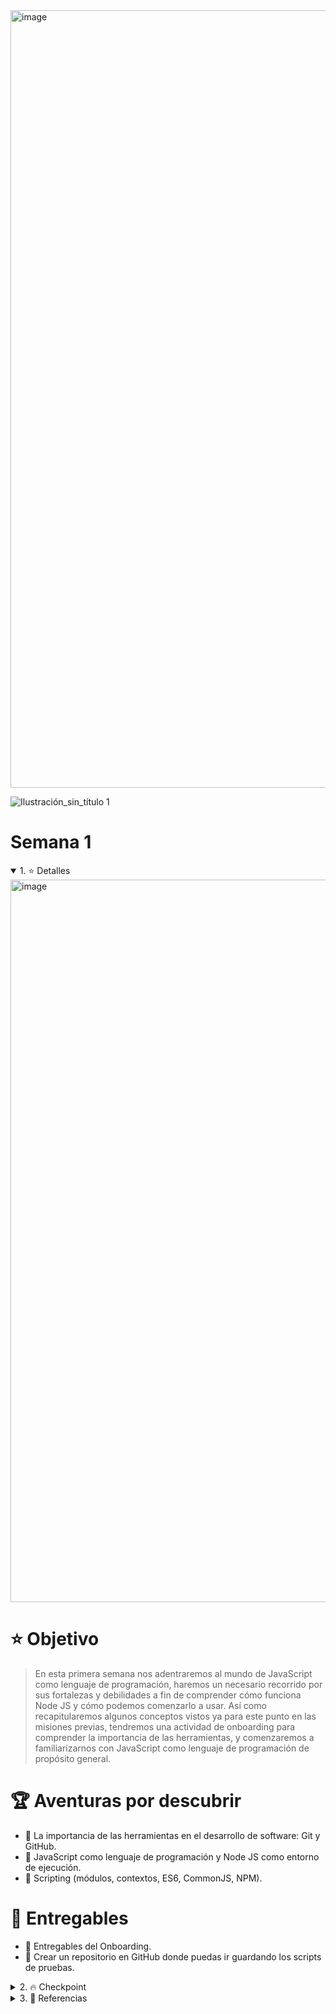 <img width="1244" alt="image" src="https://user-images.githubusercontent.com/17634377/161413194-a3f91d2f-a6cd-4edd-9382-8ffd65d8ed7c.png">

![Ilustración_sin_título 1](https://user-images.githubusercontent.com/17634377/163835782-5567ad50-ff7e-47da-b856-29cb32ba6f06.PNG)

# Semana 1

<details open>
<summary> 1. ⭐️ Detalles </summary>

 <img width="1156" alt="image" src="https://user-images.githubusercontent.com/17634377/159152594-9975c662-260b-4260-bedb-95862023e00e.png">

# ⭐️ Objetivo

> En esta primera semana nos adentraremos al mundo de JavaScript como lenguaje de programación, haremos un necesario recorrido por sus fortalezas y debilidades a fin de comprender cómo funciona Node JS y cómo podemos comenzarlo a usar. Así como recapitularemos algunos conceptos vistos ya para este punto en las misiones previas, tendremos una actividad de onboarding para comprender la importancia de las herramientas, y comenzaremos a familiarizarnos con JavaScript como lenguaje de programación de propósito general.

# 🏆 Aventuras por descubrir

- 🎯 La importancia de las herramientas en el desarrollo de software: Git y GitHub.
- 🎯 JavaScript como lenguaje de programación y Node JS como entorno de ejecución.
- 🎯 Scripting (módulos, contextos, ES6, CommonJS, NPM).

# 🎁 Entregables

 - 🎁 Entregables del Onboarding.
 - 🎁 Crear un repositorio en GitHub donde puedas ir guardando los scripts de pruebas.

</details>

<details>
<summary> 2. 🔥 Checkpoint </summary>

 <img width="1165" alt="image" src="https://user-images.githubusercontent.com/17634377/159152590-8f2b2032-be88-45f1-a4f7-008195022b7a.png">

 ## 📍 Onboarding

 Es muy importante resaltar el uso de herramientas en el desarrollo de software, para ello he diseñado una misión de onboarding sobre Git, GitHub, Markdown, y GoHugo; es una guía paso a paso donde **montarás un blog personal en donde podrás compartir tus experiencias de Launch X**. Es un complemento que te ayudará a ir comprendiendo diferentes aplicaciones de herramientas muy importantes que para este punto ya debes conocer. Da click en el siguiente link:

 <a href="https://github.com/LaunchX-InnovaccionVirtual/MissionNodeJS/blob/main/semanas/onboarding_0.md"><img src="https://img.shields.io/badge/🔗link-OnboardingMission-green?style=for-the-badge"></a>

 > Recuerda que esta Onboarding Mission la retomaremos en las mentorías. 📞

 ## 💾 Repo para guardar tus ejercicios

 1. Ve al siguiente repositorio: [Link a Playbook 🔗](https://github.com/visualpartnership/playbook)
 2. Da click en el botón de **fork**. Realiza el fork de este repo en tu perfil de GitHub.
 3. Descarga tu **fork** de este repo en tu computadora. Ahí guardarás todos tus ejercicios de las Weekly Missions.
 4. Puedes ir al botón verde **code** y obtener la url para clonar tu proyecto en tu computadora.

 ![test](https://user-images.githubusercontent.com/17634377/159151927-fd5136c4-7e5d-4264-b2ec-bc6e0a892d07.gif)

 ## 🎮 Instalación de tu ambiente de desarrollo

 1. Para este punto deberás tener instalado Git y una cuenta activa de GitHub.
 2. Instala el editor de texto de tu preferencia (VSCode, Sublime Text, Atom, etc.)
 3. Instala NodeJS en tu Sistema Operativo: [Node JS](https://nodejs.org/es/download/)
  - Para comprobar tu instalación de Node JS, abre tu terminal y teclea el siguiente comando:
 > node --version
  - Crea un archivo llamado hello.js y agrega lo siguiente:
 ``` js
  console.log("Hola LaunchX desde Node JS")
 ```
  - En tu terminal, ve al directorio donde acabas de crear este archivo y ejecuta el siguiente comando:
 > node hello.js

![test](https://user-images.githubusercontent.com/17634377/159154363-7a7e67ed-fa57-4a58-b130-dceac6dd0717.gif)

 Si tienes problemas con ejecutar estos comandos, posiblemente no has instalado correctamente Node, verifica la instalación según tu sistema operativo.

 ## Ejercicios

 > Una vez que lograste verificar el punto anterior, podrás comenzar a realizar los ejercicios. Los siguientes ejercicios son para que copies el contenido y los pruebes por tu cuenta. El objetivo de esto es que aprendas a leer código de javascript, para ello tendrás que leer el código y entender lo que va realizando paso a paso. En las mentorías retomaremos estos ejercicios.

 ### 🪐 Example 1: Objetos de JS

 1. Crea una carpeta llamada `example1` dentro de la carpeta `weekly_mission_1`.
 2. Copia el contenido y crea un archivo llamado `main.js` dentro de esta carpeta.
 3. Ejecuta el siguiente comando: `node main.js`
 4. Este código también puede ser probado desde la consola de de Javascript de tu navegador.

 ```javascript
// 1. Creación de un objeto con propiedades

let myCar = new Object(); // Creación de un objeto
myCar.make = 'Ford'; // Guardando un valor dentro del objeto creado
myCar.model = 'Mustang';
myCar.year = 1969;

console.log(myCar) // Imprimiendo objeto

// 2. Declaración de un objeto con variables locales y públicas

const myModule = (() => {

// Variables de contexto local
  const privateFoo = "Soy un valor privado, solo me usan dentro de este objeto"
  const privateBar = [1,2,3,4]
  const baz = "Soy un valor que va a ser expuesto"

// Variable para guardar las variables locales
  const exported = {
    publicFoo: "Valor público, pueden verme desde donde me llamen",
    publicBar: "Otro valor público",
		publicBaz: baz
  }

// Exposición de variables locales
  return exported
})()

console.log(myModule)
 ```

 ### 🪐 Example 2: Exportando funciones entre scripts con CommonJS

 1. Crea una carpeta llamada `example2` dentro de la carpeta `weekly_mission_1`.
 2. Crea dos archivos: `logger.js` y `main.js`. Abajo encontrarás el contenido de ambos. Leélo e interprétalo.
 3. Ejecuta el siguiente comando: `node main.js`

`logger.js`

```javascript
// logger.js

// Esta es una función que se guardara en este módulo como info
exports.info = (message) => {
  console.log(`info: ${message}`)
}

// Esta es una función que se guardara en este módulo como verbose
exports.verbose = (message) => {
  console.log(`verbose: ${message}`)
}

/*
  const logger = require('./logger')
  logger.info('This is an informational message')
  logger.verbose('This is a verbose message')
 * */

```

`main.js`

```javascript
// node main.js

const logger = require('./logger')

logger.info('This is an informational message')
logger.verbose('This is a verbose message')

 ```

 ### 🪐 Example 3: Diferentes formas de exportar funciones

 1. Crea una carpeta llamada `example3` dentro de la carpeta `weekly_mission_1`.
 2. Abajo encontrarás los tres archivos que deberás crear dentro de esta carpeta y su contenido.
 3. Ejecuta el siguiente comando: `node main.js`

`logger_1.js`
```javascript
/*
  Esto también es la declaración de una función

  module.exports hará que puedas invocar esta función en otro script como:
  > const logger = require('./logger')

  y usarla como:

  > logger("Heeey!")
*/

module.exports = (message) => {
  console.log(`info: ${message}`)
}
```

`logger_2.js`
```javascript

/*
  Al exportar una función/objeto así:

  > module.exports.verbose

  Estaremos exportando el contenido con el nombre `verbose`

  module.exports hará que puedas invocar esta función en otro script como:
  > const logger = require('./logger')

  y usarla como:

  > logger.verbose("Heeey!")
*/

module.exports.verbose = (message) => {
  console.log(`verbose: ${message}`)
}
```

`main.js`
```javascript
/*
  node main.js
*/

const logger1 = require('./logger_1')
const logger2 = require('./logger_2')

logger1('This is an informational message')
logger2.verbose('This is a verbose message')

```

 ### 🪐 Example 4: Clases y Objetos

 1. Crea una carpeta llamada `example4` dentro de la carpeta `weekly_mission_1`.
 2. Crea los siguientes archivos con el contenido indicado.
 3. Ejecuta el siguiente comando: `node main.js`

`logger.js`
```javascript
class Logger {
  constructor(name) {
    // this es una variable para referenciar el valor del contexto local de esta clase
    this.name = name // Estás variables se le conocen como atributos
  }

  // método
  // this.name es la variable que se guarda en el contexto local
  // message es una variable que se le pasa al ejecutar este método
  info (message) {
    console.log(`[Objeto con nombre: ${this.name}] info: ${message}`)
  }

  // método
  verbose (message) {
    console.log(`[Objeto con nombre: ${this.name}] verbose: ${message}`)
  }
}

// Esta clase se exporta en este módulo
module.exports = Logger
```

`main.js`
```javascript
const Logger = require('./logger') // Invocas el módulo que contiene la clase

// Creación de un objeto
const dbLogger = new Logger('DB') // Creas un objeto nuevo, esto llama por default el constructor de la clase
// invocación del método
dbLogger.info('This is an informational message')

// Creación de otro objeto
const accessLogger = new Logger('ACCESS')
accessLogger.verbose('This is a verbose message')
```

 ### 🪐 Example 5: Clases y Objetos

 1. Crea una carpeta llamada `example5` dentro de la carpeta `weekly_mission_1`.
 2. Crea los siguientes archivos con el contenido indicado.
 3. Ejecuta el siguiente comando: `node main.js`

`logger.js`
```javascript
class Logger {
  constructor(name){
    // Al crear este objeto se guardarán estos valores
    this.count = 0
    this.name = name
  }

  log(message) {
    this.count++ // se aumenta el contador interno al llamar este método
    console.log('[' + this.name + '] ' + message)
  }
}

module.exports = new Logger('DEFAULT') // Instanciación del objeto y se exporta
```

`main.js`
```javascript
const logger = require('./logger')

// Ya se puede usar directamente el objeto instanciado en el módulo logger
logger.log('This is an informational message')

/*
También pueder instanciar uno nuevo de esta manera:
  const customLogger = new logger.constructor('CUSTOM')
  customLogger.log('This is an informational message')
*/
```

### 🪐 Example 6: Modificación de clases

 1. Crea una carpeta llamada `example6` dentro de la carpeta `weekly_mission_1`.
 2. Crea los siguientes archivos con el contenido indicado.
 3. Ejecuta el siguiente comando: `node main.js`

`logger.js`
```javascript
class Logger {
  constructor (name) {
    this.count = 0
    this.name = name
  }

  log (message) {
    this.count++
    console.log('[' + this.name + '] ' + message)
  }
}

module.exports = new Logger('DEFAULT') // Nuevo objeto instanciado
module.exports.Logger = Logger // Clase
```

`patcher.js`
```javascript
/*
 * Ten en cuenta:
 *    - require('./logger') te dará el objeto creado
 *    - require('./logger').Logger te regresará la clase
 *
 * En este caso estamos agregando una función más al objeto instanciado, no a la clase.
 * */
require('./logger').customMessage = function () {
    console.log('This is a new functionality')
}
```

`main.js`
```javascript
require('./patcher') // Llamas este módulo que modifica el objeto instanciado
const logger = require('./logger') // Al llamar el módulo en logger.js te dará el objeto modificado

logger.customMessage()
```

 ### 🪐 Example 7: EcmaScript Modules ESM

 1. Crea una carpeta llamada `example7` dentro de la carpeta `weekly_mission_1`.
 2. Crea los siguientes archivos con el contenido indicado.
 3. Ejecuta el siguiente comando: `node main.js`
 4. Ejecuta el siguiente comando: `node main_2.js`

`package.json`
```javascript
{
  "name": "esm-syntax",
  "version": "1.0.0",
  "description": "",
  "main": "main.js",
  "type": "module",
  "scripts": {
    "test": "echo \"Error: no test specified\" && exit 1"
  },
  "keywords": [],
  "author": "",
  "license": "ISC"
}

```

`logger.js`
```javascript
/*
  Este modulo se comporta como si fuera un objeto que contiene todo lo definido

  [Module: null prototype] {
    DEFAULT_LEVEL: 'info',
    LEVELS: { error: 0, debug: 1, warn: 2, data: 3, info: 4, verbose: 5 },
    Logger: [class Logger],
    log: [Function: log]
  }

*/

// exports a function
export function log (message) {
  console.log(message)
}

// exports a constant
export const DEFAULT_LEVEL = 'info'

// exports an object
export const LEVELS = {
  error: 0,
  debug: 1,
  warn: 2,
  data: 3,
  info: 4,
  verbose: 5
}

// exports a class
export class Logger {
  constructor (name) {
    this.name = name
  }

  log (message) {
    console.log(`[${this.name}] ${message}`)
  }
}

```

`main_module.js`
```javascript
/* Importando el módulo */
import * as loggerModule from './logger.js'

console.log(loggerModule)
```

`main.js`
```javascript
import * as loggerModule from './logger.js'

console.log(loggerModule)
```

`main_2.js`
```javascript
import { log } from './logger.js'

log('Hello world')
```

 ### 🪐 Example 8: EcmaScript Export Default

 1. Crea una carpeta llamada `example8` dentro de la carpeta `weekly_mission_1`.
 2. Crea los siguientes archivos con el contenido indicado.
 3. Ejecuta el siguiente comando: `node main.js`
 4. Ejecuta el siguiente comando: `node main_2.js`

`package.json`
```javascript
{
  "name": "esm-syntax",
  "version": "1.0.0",
  "description": "",
  "main": "main.js",
  "type": "module",
  "scripts": {
    "test": "echo \"Error: no test specified\" && exit 1"
  },
  "keywords": [],
  "author": "",
  "license": "ISC"
}
```

`logger.js`
```javascript
/*
  export default nos permite exportar esta clase e importara

  import MyLogger from './logger.js'
*/

export default class Logger {
  constructor (name) {
    this.name = name
  }

  log (message) {
    console.log(`[${this.name}] ${message}`)
  }
}
```

`main.js`
```javascript
// Importando la clase MyLogger
import MyLogger from './logger.js'

const logger = new MyLogger('info')
logger.log('Hello World')
```

`main_2.js`
```javascript
/* Importando el módulo */
import * as loggerModule from './logger.js'

console.log(loggerModule)
```

 ### 🪐 Example 9: Ejercicio

1. Crea el archivo `main.js` con el siguiente contenido:

`main.js`
```javascript
const Pokemon = require('./pokemon')

const pikachu = new Pokemon("pikachu")
const bulbasaur = new Pokemon("bulbasaur")
const squirtle = new Pokemon("squirtle")
const charmander = new Pokemon("charmander")

pikachu.sayHello()
pikachu.sayMessage("Heey!")

bulbasaur.sayHello()
bulbasaur.sayMessage("Heey!")

charmander.sayHello()
charmander.sayMessage("Heey!")

squirtle.sayHello()
squirtle.sayMessage("Heey!")
```

```
$ node main.js

Mi pokemon pikachu te saluda!!!
Mi pokemon pikachu dice: Heey!
Mi pokemon bulbasaur te saluda!!!
Mi pokemon bulbasaur dice: Heey!
Mi pokemon charmander te saluda!!!
Mi pokemon charmander dice: Heey!
Mi pokemon squirtle te saluda!!!
Mi pokemon squirtle dice: Heey!
```

2. Crea el archivo `pokemon.js`.
3, Crea una clase `Pokemon`, exportala usando CommonJS, de tal forma que pueda usarse como se indica previamente.
  - Crea la clase.
  - Crea un `constructor` que permita recibir un nombre.
  - Crea la función `sayHello()`.
  - Crea la función `sayMessage()`.
  - Exporta la clase para que pueda ser importada en el archivo `main.js`.

> Este ejercicio deberá resultarte familiar si realizaste los ejercicios anteriores.

### 🪐 Example 10: Ejercicio

 1. Crea una carpeta llamada `example9` dentro de la carpeta `weekly_mission_1`.
 2. Crea un archivo `main.js` y `package.json` con el siguiente contenido:

`main.js`
```javascript
import MyPokemon from './pokemon.js'

const pikachu = new MyPokemon('Pikachu')
pikachu.sayHello()
```

`package.json`
```javascript
{
  "name": "esm-syntax",
  "version": "1.0.0",
  "description": "",
  "main": "main.js",
  "type": "module",
  "scripts": {
    "test": "echo \"Error: no test specified\" && exit 1"
  },
  "keywords": [],
  "author": "",
  "license": "ISC"
}
```

3. Crea un archivo `pokemon.js`, ahí crea la clase que necesitas para correr el archivo `main.js`. Deberás exportarla usando ESM.
  - Necesitarás usar `export default`.
  - La clase tiene la misma implementación que el ejercicio anterior.
  - Finalmente corre: `node main.js`


### Al final la weekly mission deberá contener estos 10 ejercicios ✅.

</details>

<details>
<summary> 3. 📕 Referencias </summary>

 <img width="1161" alt="image" src="https://user-images.githubusercontent.com/17634377/159152584-a2bb5a6b-ff26-49f3-962f-ca285ea1e91a.png">

 Puedes revisar lo siguiente para profundizar en el conocimiento de Javascript:
 1. [JS Mozilla](https://developer.mozilla.org/es/docs/Learn/JavaScript)
 2. [Eloquent JS](https://eloquentjavascript.net/)
 3. [Rediscovering JS](https://pragprog.com/titles/ves6/rediscovering-javascript/)
</details>
